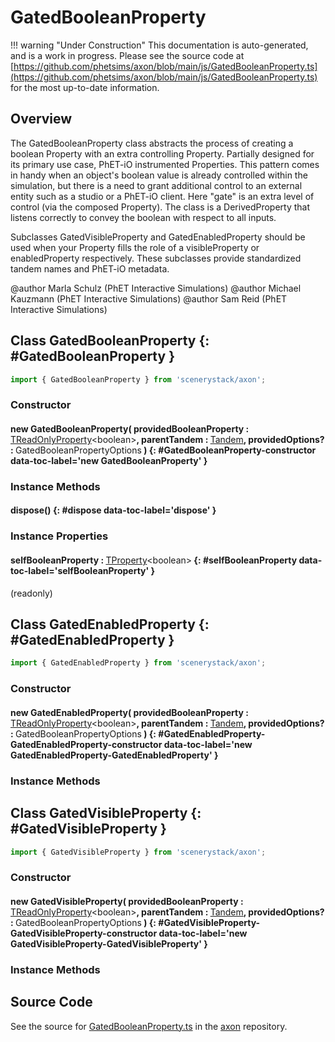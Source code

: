 # GatedBooleanProperty

!!! warning "Under Construction"
    This documentation is auto-generated, and is a work in progress. Please see the source code at
    [https://github.com/phetsims/axon/blob/main/js/GatedBooleanProperty.ts](https://github.com/phetsims/axon/blob/main/js/GatedBooleanProperty.ts) for the most up-to-date information.

## Overview

The GatedBooleanProperty class abstracts the process of creating a boolean Property with an extra controlling Property.
Partially designed for its primary use case, PhET-iO instrumented Properties. This pattern comes in handy when an
object's boolean value is already controlled within the simulation, but there is a need to grant additional control
to an external entity such as a studio or a PhET-iO client. Here "gate" is an extra level of control (via the
composed Property). The class is a DerivedProperty that listens correctly to convey the boolean with
respect to all inputs.

Subclasses GatedVisibleProperty and GatedEnabledProperty should be used when your Property fills the role
of a visibleProperty or enabledProperty respectively. These subclasses provide standardized tandem names
and PhET-iO metadata.

@author Marla Schulz (PhET Interactive Simulations)
@author Michael Kauzmann (PhET Interactive Simulations)
@author Sam Reid (PhET Interactive Simulations)

## Class GatedBooleanProperty {: #GatedBooleanProperty }


```js
import { GatedBooleanProperty } from 'scenerystack/axon';
```
### Constructor

#### new GatedBooleanProperty( providedBooleanProperty : <span style="font-weight: 400;">[TReadOnlyProperty](../axon/TReadOnlyProperty.md)&lt;<span style="color: hsla(calc(var(--md-hue) + 180deg),80%,40%,1);">boolean</span>&gt;</span>, parentTandem : <span style="font-weight: 400;">[Tandem](../tandem/Tandem.md)</span>, providedOptions? : <span style="font-weight: 400;">GatedBooleanPropertyOptions</span> ) {: #GatedBooleanProperty-constructor data-toc-label='new GatedBooleanProperty' }

### Instance Methods

#### dispose() {: #dispose data-toc-label='dispose' }

### Instance Properties

#### selfBooleanProperty : <span style="font-weight: 400;">[TProperty](../axon/TProperty.md)&lt;<span style="color: hsla(calc(var(--md-hue) + 180deg),80%,40%,1);">boolean</span>&gt;</span> {: #selfBooleanProperty data-toc-label='selfBooleanProperty' }

(readonly)



## Class GatedEnabledProperty {: #GatedEnabledProperty }


```js
import { GatedEnabledProperty } from 'scenerystack/axon';
```
### Constructor

#### new GatedEnabledProperty( providedBooleanProperty : <span style="font-weight: 400;">[TReadOnlyProperty](../axon/TReadOnlyProperty.md)&lt;<span style="color: hsla(calc(var(--md-hue) + 180deg),80%,40%,1);">boolean</span>&gt;</span>, parentTandem : <span style="font-weight: 400;">[Tandem](../tandem/Tandem.md)</span>, providedOptions? : <span style="font-weight: 400;">GatedBooleanPropertyOptions</span> ) {: #GatedEnabledProperty-GatedEnabledProperty-constructor data-toc-label='new GatedEnabledProperty-GatedEnabledProperty' }

### Instance Methods





## Class GatedVisibleProperty {: #GatedVisibleProperty }


```js
import { GatedVisibleProperty } from 'scenerystack/axon';
```
### Constructor

#### new GatedVisibleProperty( providedBooleanProperty : <span style="font-weight: 400;">[TReadOnlyProperty](../axon/TReadOnlyProperty.md)&lt;<span style="color: hsla(calc(var(--md-hue) + 180deg),80%,40%,1);">boolean</span>&gt;</span>, parentTandem : <span style="font-weight: 400;">[Tandem](../tandem/Tandem.md)</span>, providedOptions? : <span style="font-weight: 400;">GatedBooleanPropertyOptions</span> ) {: #GatedVisibleProperty-GatedVisibleProperty-constructor data-toc-label='new GatedVisibleProperty-GatedVisibleProperty' }

### Instance Methods





## Source Code

See the source for [GatedBooleanProperty.ts](https://github.com/phetsims/axon/blob/main/js/GatedBooleanProperty.ts) in the [axon](https://github.com/phetsims/axon) repository.
